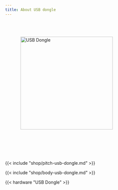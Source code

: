 ```yaml
---
title: About USB dongle
---
```


<style>
.module-pitch img {
    margin: 50px;
}
.module-pitch p {
    margin-top: 50px;
}
</style>

<div class="clearfix module-pitch">
<img class="pull-left" src="usb-dongle.png" alt="USB Dongle" width="300">
<p>{{< include "shop/pitch-usb-dongle.md" >}}</p>
</div>

{{< include "shop/body-usb-dongle.md" >}}

{{< hardware "USB Dongle" >}}
